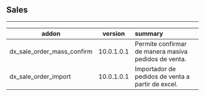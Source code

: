 <h2>Sales</h2>

***

| addon        | version           | summary  |
| ------------- |:-------------:| :-----|
| dx_sale_order_mass_confirm |10.0.1.0.1  | Permite confirmar de manera masiva pedidos de venta. |  
| dx_sale_order_import |10.0.1.0.1  | Importador de pedidos de venta a partir de excel. |  
